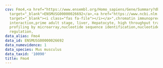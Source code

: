 ```yaml
---
csv: Fmo4,<a href="https://www.ensembl.org/Homo_sapiens/Gene/Summary?db=core;g=ENSMUSG00000026692"
  target="_blank">ENSMUSG00000026692</a>,<a href="https://www.ncbi.nlm.nih.gov/pubmed/23834426"
  target="_blank"><i class="fas fa-file"></i></a>",chromatin immunoprecipitation assay,direct
  interaction,prime adult stage, liver, Hepatocyte, high throughput transcription
  profiling by microarray,nucleotide sequence identification,nucleotide sequence identification,transcriptional
  regulation,
data_alias: Fmo4
data_id: ENSMUSG00000026692
data_numevidence: 1
data_species: Mus musculus
data_taxid: '10090'
title: Fmo4
---
```

